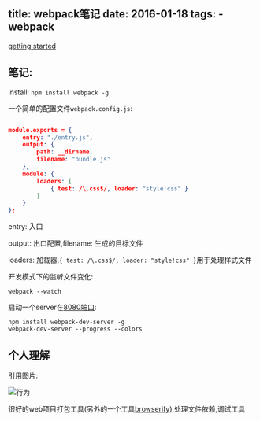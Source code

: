 title: webpack笔记
date: 2016-01-18
tags: 
    - webpack
---

[getting started](http://webpack.github.io/docs/tutorials/getting-started/)

<!--more-->
## 笔记:

install: `npm install webpack -g`


一个简单的配置文件`webpack.config.js`:

```json

module.exports = {
    entry: "./entry.js",
    output: {
        path: __dirname,
        filename: "bundle.js"
    },
    module: {
        loaders: [
            { test: /\.css$/, loader: "style!css" }
        ]
    }
};
```

entry: 入口

output: 出口配置,filename: 生成的目标文件

loaders: 加载器,`{ test: /\.css$/, loader: "style!css" }`用于处理样式文件

开发模式下的监听文件变化:

```
webpack --watch
```

启动一个server在[8080端口](http://localhost:8080/webpack-dev-server):

```
npm install webpack-dev-server -g
webpack-dev-server --progress --colors
```

## 个人理解

引用图片:

![行为](http://webpack.github.io/assets/what-is-webpack.png)

很好的web项目打包工具(另外的一个工具[browserify](https://github.com/substack/node-browserify)),处理文件依赖,调试工具


